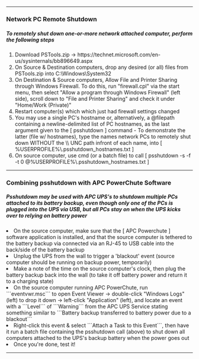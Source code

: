<hr />
<!-- ------------------------------------------------------------ -->
<h3>Network PC Remote Shutdown</h3>
<h5>To remotely shut down one-or-more network attached computer, perform the following steps</h5>
<ol>
<li>Download PSTools.zip -> https://technet.microsoft.com/en-us/sysinternals/bb896649.aspx</li>
<li>On Source & Destination computers, drop any desired (or all) files from PSTools.zip into C:\Windows\System32</li>
<li>On Destination & Source computers, Allow File and Printer Sharing through Windows Firewall. To do this, run "firewall.cpl" via the start menu, then select "Allow a program through Windows Firewall" (left side), scroll down to "File and Printer Sharing" and check it under "Home/Work (Private)"</li>
<li>Restart computer(s) which which just had firewall settings changed</li>
<li>You may use a single PC's hostname or, alternatively, a @filepath containing a newline-delimited list of PC hostnames, as the last argument given to the [ psshutdown ] command - To demonstrate the latter (file w/ hostnames), type the names network PCs to remotely shut down WITHOUT the \\ UNC path infront of each name, into [ %USERPROFILE%\.psshutdown_hostnames.txt ]</li>
<li>On source computer, use cmd (or a batch file) to call [ psshutdown -s -f -t 0 @%USERPROFILE%\.psshutdown_hostnames.txt ]</li>
</ol>
<hr />
<!-- ------------------------------------------------------------ -->
<h3>Combining psshutdown with APC PowerChute Software</h3>
<h5>Psshutdown may be used with APC UPS's to shutdown multiple PCs attached to its battery backup, even though only one of the PCs is plugged into the UPS via USB, but all PCs stay on when the UPS kicks over to relying on battery power</h5>
<li>On the source computer, make sure that the [ APC Powerchute ] software application is installed, and that the source computer is tethered to the battery backup via connected via an RJ-45 to USB cable into the back/side of the battery backup</li>
<li>Unplug the UPS from the wall to trigger a 'blackout' event (source computer should be running on backup power, temporarily)</li>
<li>Make a note of the time on the source computer's clock, then plug the battery backup back into the wall (to take it off battery power and return it to a charging state)</li>
<li>On the source computer running APC PowerChute, run ```eventvwr.msc``` to open Event Viewer -> double-click "Windows Logs" (left) to drop it down -> left-click "Application" (left), and locate an event with a ```Level``` of ```Warning``` from the APC UPS Service stating something similar to ```Battery backup transferred to battery power due to a blackout```</li>
<li>Right-click this event & select ```Attach a Task to this Event```, then have it run a batch file containing the psshutdown call (above) to shut down all computers attached to the UPS's backup battery when the power goes out</li>
<li>Once you're done, test it!</li>
<hr />
<!-- ------------------------------------------------------------ -->